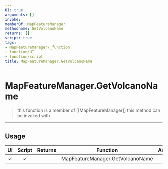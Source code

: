 ```yaml
---
UI: true
arguments: []
invoke: .
memberOf: MapFeatureManager
methodname: GetVolcanoName
returns: []
script: true
tags:
- MapFeatureManager/_function
- function/UI
- function/script
title: MapFeatureManager.GetVolcanoName
---
```

# MapFeatureManager.GetVolcanoName
> this function is a member of [[MapFeatureManager]]
> this method can be invoked with `.`
-----
## Usage
|  UI | Script | Returns | Function | Arguments |
|:---:|:------:|-------:|:--------:|:---------|
|✓|✓||MapFeatureManager.GetVolcanoName||
